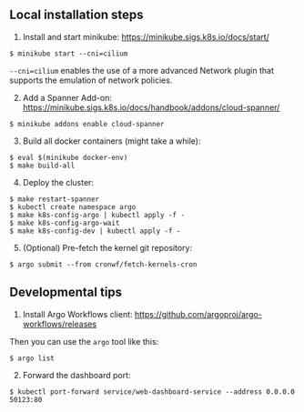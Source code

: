 ## Local installation steps

1. Install and start minikube: https://minikube.sigs.k8s.io/docs/start/
```
$ minikube start --cni=cilium
```

`--cni=cilium` enables the use of a more advanced Network plugin that supports
the emulation of network policies.

2. Add a Spanner Add-on: https://minikube.sigs.k8s.io/docs/handbook/addons/cloud-spanner/
```
$ minikube addons enable cloud-spanner
```
3. Build all docker containers (might take a while):
```
$ eval $(minikube docker-env)
$ make build-all
```
4. Deploy the cluster:
```
$ make restart-spanner
$ kubectl create namespace argo
$ make k8s-config-argo | kubectl apply -f -
$ make k8s-config-argo-wait
$ make k8s-config-dev | kubectl apply -f -
```
5. (Optional) Pre-fetch the kernel git repository:
```
$ argo submit --from cronwf/fetch-kernels-cron
```

## Developmental tips

1. Install Argo Workflows client: https://github.com/argoproj/argo-workflows/releases

Then you can use the `argo` tool like this:

```
$ argo list
```

2. Forward the dashboard port:

```
$ kubectl port-forward service/web-dashboard-service --address 0.0.0.0 50123:80
```
